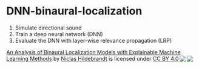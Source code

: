 # DNN-binaural-localization
1. Simulate directional sound
2. Train a deep neural network (DNN)
3. Evaluate the DNN with layer-wise relevance propagation (LRP)

<p xmlns:dct="http://purl.org/dc/terms/" xmlns:cc="http://creativecommons.org/ns#" class="license-text"><a rel="cc:attributionURL" property="dct:title" href="https://github.com/Pretzel-Solution/DNN-binaural-localization">An Analysis of Binaural Localization Models with Explainable Machine Learning Methods</a> by <a rel="cc:attributionURL dct:creator" property="cc:attributionName" href="pretzelsolution.com">Niclas Hildebrandt</a> is licensed under <a rel="license" href="https://creativecommons.org/licenses/by/4.0">CC BY 4.0<img style="margin-left:3px;vertical-align:text-bottom;" src="https://mirrors.creativecommons.org/presskit/icons/cc.svg?ref=chooser-v1" /><img style="margin-left:3px;vertical-align:text-bottom;" src="https://mirrors.creativecommons.org/presskit/icons/by.svg?ref=chooser-v1" /></a></p>
